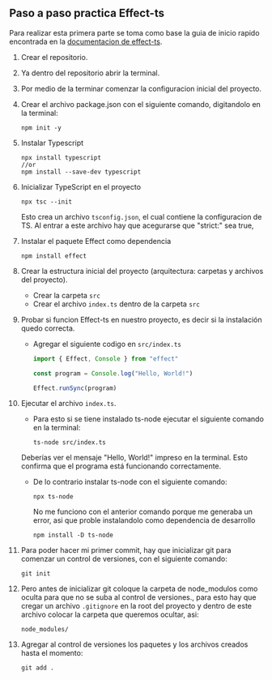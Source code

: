 ## Paso a paso practica Effect-ts
Para realizar esta primera parte se toma como base la guia de inicio rapido encontrada en la
[documentacion de effect-ts](https://effect.website/docs/quickstart).
1. Crear el repositorio.
2. Ya dentro del repositorio abrir la terminal. 
3. Por medio de la terminar comenzar la configuracion inicial del proyecto.
4. Crear el archivo package.json con el siguiente comando, digitandolo en la terminal:
    ```
    npm init -y
    ```
5. Instalar Typescript
    ```
    npx install typescript
    //or
    npm install --save-dev typescript
    ```
6. Inicializar TypeScript en el proyecto
    ```
    npx tsc --init
    ```
    Esto crea un archivo `tsconfig.json`, el cual contiene la configuracion de TS. Al entrar a este archivo hay que acegurarse que "strict:" sea true,
7. Instalar el paquete Effect como dependencia
    ```
    npm install effect
    ```
8. Crear la estructura inicial del proyecto (arquitectura: carpetas y archivos del proyecto).
    * Crear la carpeta `src`
    * Crear el archivo `index.ts` dentro de la carpeta `src`
9. Probar si funcion Effect-ts en nuestro proyecto, es decir si la instalación quedo correcta. 
    * Agregar el siguiente codigo en `src/index.ts`
        ```ts
        import { Effect, Console } from "effect"
 
        const program = Console.log("Hello, World!")
 
        Effect.runSync(program)
        ```

10. Ejecutar el archivo `index.ts`.
    * Para esto si se tiene instalado ts-node ejecutar el siguiente comando en la terminal:
        ```
        ts-node src/index.ts
        ```
    Deberías ver el mensaje "Hello, World!" impreso en la terminal. Esto confirma que el programa está funcionando correctamente.
    * De lo contrario instalar ts-node con el siguiente comando:
        ```
        npx ts-node
        ```
        No me funciono con el anterior comando porque me generaba un error, asi que proble instalandolo como dependencia de desarrollo
        ```
        npm install -D ts-node
        ```

11. Para poder hacer mi primer commit, hay que inicializar git para comenzar un control de versiones, con el siguiente comando:
    ```
    git init
    ```
12. Pero antes de inicializar git coloque la carpeta de node_modulos como oculta para que no se suba al control de versiones., para esto hay que cregar un archivo `.gitignore` en la root del proyecto y dentro de este archivo colocar la carpeta que queremos ocultar, asi:
    ```
    node_modules/
    ```
13. Agregar al control de versiones los paquetes y los archivos creados hasta el momento:
    ```
    git add .
    ```